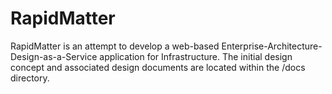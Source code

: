 # RapidMatter
RapidMatter is an attempt to develop a web-based Enterprise-Architecture-Design-as-a-Service application for Infrastructure.
The initial design concept and associated design documents are located within the /docs directory.
